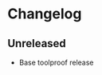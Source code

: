 # Changelog

<!-- 
    Add changes to the Unreleased section during development.
    Do not change this header — the GitHub action that releases
    this project will edit this file and add the version header for you.
    The Unreleased block will also be used for the GitHub release notes.
-->

## Unreleased

* Base toolproof release